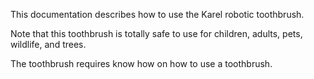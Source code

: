 This documentation describes how to use the Karel robotic toothbrush.

Note that this toothbrush is totally safe to use for children, adults, pets, wildlife, and trees.

The toothbrush requires know how on how to use a toothbrush.
